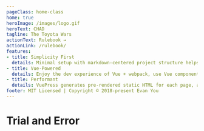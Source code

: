 ```yaml
---
pageClass: home-class
home: true
heroImage: /images/logo.gif
heroText: CHAD
tagline: The Toyota Wars
actionText: Rulebook →
actionLink: /rulebook/
features:
- title: Simplicity First
  details: Minimal setup with markdown-centered project structure helps you focus on writing.
- title: Vue-Powered
  details: Enjoy the dev experience of Vue + webpack, use Vue components in markdown, and develop custom themes with Vue.
- title: Performant
  details: VuePress generates pre-rendered static HTML for each page, and runs as an SPA once a page is loaded.
footer: MIT Licensed | Copyright © 2018-present Evan You
---
```


# Trial and Error
 